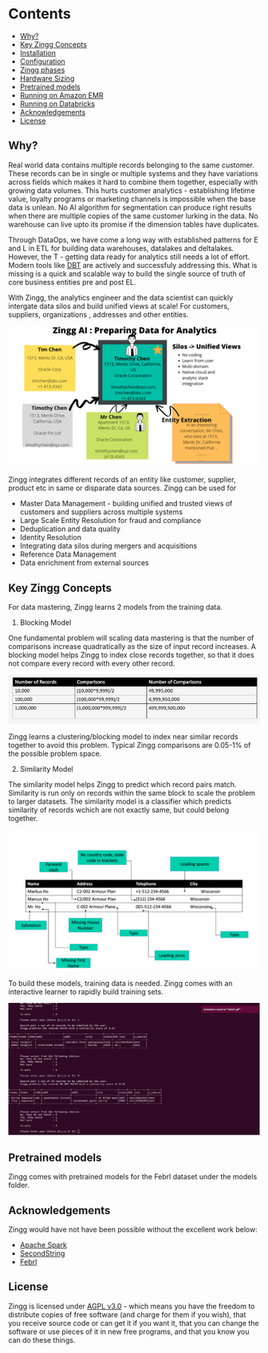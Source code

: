 # Contents
- [Why?](#why?)
- [Key Zingg Concepts](#key-zingg-concepts)
- [Installation](docs/installation.md)
- [Configuration](docs/configuration.md)
- [Zingg phases](docs/running.md)
- [Hardware Sizing](docs/hardware-sizing.md)
- [Pretrained models](#pretrained-models)
- [Running on Amazon EMR](docs/aws.md)
- [Running on Databricks](docs/databricks.md)
- [Acknowledgements](#acknowledgements)
- [License](#license)

## Why?

Real world data contains multiple records belonging to the same customer. These records can be in single or multiple systems and they have variations across fields which makes it hard to combine them together, especially with growing data volumes. This hurts customer analytics - establishing lifetime value, loyalty programs or marketing channels is impossible when the base data is unlean. No AI algorithm for segmentation can produce right results when there are multiple copies of the same customer lurking in the data. No warehouse can live upto its promise if the dimension tables have duplicates. 

Through DataOps, we have come a long way with established patterns for E and L in ETL for  building data warehouses, datalakes and deltalakes. However, the T - getting data ready for analytics still needs a lot of effort. Modern tools like [DBT](https://www.getdbt.com) are actively and successfuly addressing this. What is missing is a quick and scalable way to build the single source of truth of core business entities pre and post EL. 

With Zingg, the analytics engineer and the data scientist can quickly intergate data silos and build unified views at scale! For customers, suppliers, organizations , addresses and other entities.

![# Zingg - Data Mastering At Scale with ML](/assets/dataMastering.png)

  Zingg integrates different records of an entity like customer, supplier, product etc in same or disparate data sources. Zingg can be used for

- Master Data Management - building unified and trusted views of customers and suppliers across multiple systems
- Large Scale Entity Resolution for fraud and compliance
- Deduplication and data quality
- Identity Resolution 
- Integrating data silos during mergers and acquisitions
- Reference Data Management
- Data enrichment from external sources

## Key Zingg Concepts

For data mastering, Zingg learns 2 models from the training data. 

1. Blocking Model

One fundamental problem will scaling data mastering is that the number of comparisons increase quadratically as the size of input record increases. A blocking model helps Zingg to index close records together, so that it does not compare every record with every other record. 

![Data Mastering At Scale](/assets/fuzzymatchingcomparisons.jpg)

Zingg learns a clustering/blocking model to index near similar records together to avoid this problem. Typical Zingg comparisons are 0.05-1% of the possible problem space.


2. Similarity Model 

The similarity model helps Zingg to predict which record pairs match. Similarity is run only on records within the same block to scale the problem to larger datasets. The similarity model is a classifier which predicts similarity of records wchich are not exactly same, but could belong together.

![Fuzzy matching comparisons](/assets/dataMatching.jpg) 

To build these models, training data is needed. Zingg comes with an interactive learner to rapidly build training sets. 

![Shows records and asks user to mark yes, no, cant say on the cli.](assets/label2.gif) 

## Pretrained models
Zingg comes with pretrained models for the Febrl dataset under the models folder.


## Acknowledgements

Zingg would have not have been possible without the excellent work below:
- [Apache Spark](https://spark.apache.org)
- [SecondString](http://secondstring.sourceforge.net/)
- [Febrl](http://users.cecs.anu.edu.au/~Peter.Christen/Febrl/febrl-0.3/febrldoc-0.3/)

## License
Zingg is licensed under [AGPL v3.0](https://www.gnu.org/licenses/agpl-3.0.en.html) - which means you have the freedom to distribute copies of free software (and charge for them if you wish), that you receive source code or can get it if you want it, that you can change the software or use pieces of it in new free programs, and that you know you can do these things.

